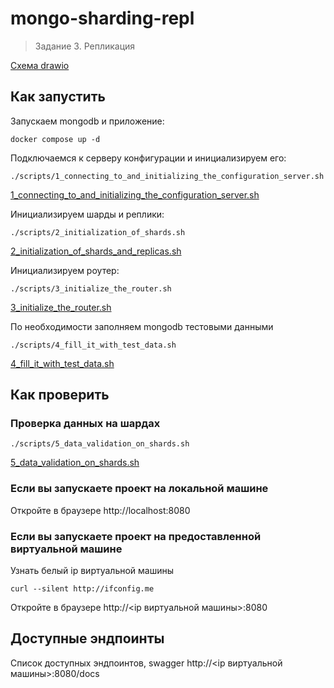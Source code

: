 # mongo-sharding-repl
> Задание 3. Репликация

[Схема drawio](task_3.drawio)

## Как запустить

Запускаем mongodb и приложение:
```shell
docker compose up -d
```

Подключаемся к серверу конфигурации и инициализируем его:
```shell
./scripts/1_connecting_to_and_initializing_the_configuration_server.sh
```
[1_connecting_to_and_initializing_the_configuration_server.sh](scripts/1_connecting_to_and_initializing_the_configuration_server.sh)

Инициализируем шарды и реплики:
```shell
./scripts/2_initialization_of_shards.sh
```
[2_initialization_of_shards_and_replicas.sh](scripts/2_initialization_of_shards_and_replicas.sh)

Инициализируем роутер:
```shell
./scripts/3_initialize_the_router.sh
```
[3_initialize_the_router.sh](scripts/3_initialize_the_router.sh)

По необходимости заполняем mongodb тестовыми данными
```shell
./scripts/4_fill_it_with_test_data.sh
```
[4_fill_it_with_test_data.sh](scripts/4_fill_it_with_test_data.sh)

## Как проверить

### Проверка данных на шардах
```shell
./scripts/5_data_validation_on_shards.sh
```
[5_data_validation_on_shards.sh](scripts/5_data_validation_on_shards.sh)

### Если вы запускаете проект на локальной машине

Откройте в браузере http://localhost:8080

### Если вы запускаете проект на предоставленной виртуальной машине

Узнать белый ip виртуальной машины

```shell
curl --silent http://ifconfig.me
```

Откройте в браузере http://<ip виртуальной машины>:8080

## Доступные эндпоинты

Список доступных эндпоинтов, swagger http://<ip виртуальной машины>:8080/docs